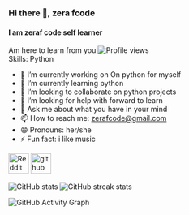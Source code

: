 
### Hi there 👋, zera fcode
#### I am zeraf code self learner 
Am here to learn from you
![Profile views](https://gpvc.arturio.dev/ZerafCode)  
Skills: Python

- 🔭 I’m currently working on On python for myself 
- 🌱 I’m currently learning python 
- 👯 I’m looking to collaborate on  python projects 
- 🤔 I’m looking for help with forward to learn 
- 💬 Ask me about what you have in your mind 
- 📫 How to reach me: zerafcode@gmail.com 
- 😄 Pronouns: her/she 
- ⚡ Fun fact: i like music 


[<img src='https://cdn.jsdelivr.net/npm/simple-icons@3.0.1/icons/reddit.svg'  alt='Reddit'  height='40'>](https://www.reddit.com/user/ZerafCode)  [<img src='https://cdn.jsdelivr.net/npm/simple-icons@3.0.1/icons/github.svg' alt='github' height='40'>](https://github.com/ZerafCode)  



<!--![Top Langs](https://github-readme-stats.vercel.app/api/top-langs/?username=ZerafCode)-->

![GitHub stats](https://github-readme-stats.vercel.app/api?username=ZerafCode&show_icons=true&count_private=true)  ![GitHub streak stats](https://github-readme-streak-stats.herokuapp.com/?user=ZerafCode) 












![GitHub Activity Graph](https://activity-graph.herokuapp.com/graph?username=ZerafCode)  



